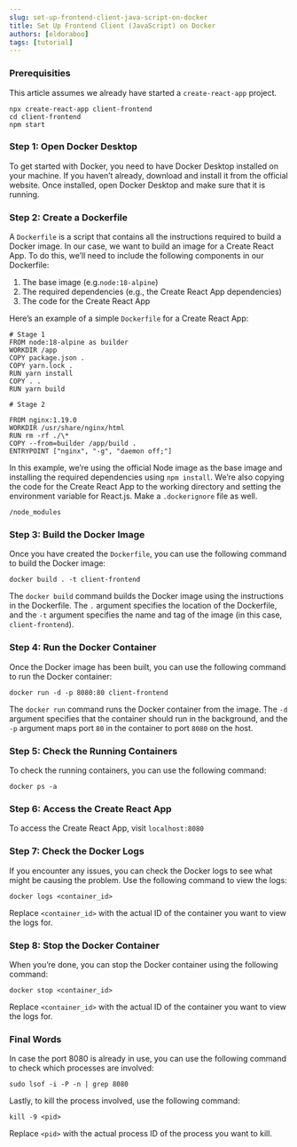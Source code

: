 ```yaml
---
slug: set-up-frontend-client-java-script-on-docker
title: Set Up Frontend Client (JavaScript) on Docker
authors: [eldoraboo]
tags: [tutorial]
---
```


### Prerequisities

This article assumes we already have started a `create-react-app` project.


```shell Terminal 
npx create-react-app client-frontend
cd client-frontend
npm start
```


### Step 1: Open Docker Desktop

To get started with Docker, you need to have Docker Desktop installed on your machine. If you haven’t already, download and install it from the official website. Once installed, open Docker Desktop and make sure that it is running.

### Step 2: Create a Dockerfile

A `Dockerfile` is a script that contains all the instructions required to build a Docker image. In our case, we want to build an image for a Create React App. To do this, we’ll need to include the following components in our Dockerfile:

1. The base image (e.g.`node:18-alpine`)
2. The required dependencies (e.g., the Create React App dependencies)
3. The code for the Create React App

Here’s an example of a simple `Dockerfile` for a Create React App:


```shell title=Dockerfile withLineNumbers
# Stage 1
FROM node:18-alpine as builder
WORKDIR /app
COPY package.json .
COPY yarn.lock .
RUN yarn install
COPY . .
RUN yarn build

# Stage 2

FROM nginx:1.19.0
WORKDIR /usr/share/nginx/html
RUN rm -rf ./\*
COPY --from=builder /app/build .
ENTRYPOINT ["nginx", "-g", "daemon off;"]

````

In this example, we’re using the official Node image as the base image and installing the required dependencies using `npm install`. We’re also copying the code for the Create React App to the working directory and setting the environment variable for React.js. Make a `.dockerignore` file as well.

```shell title=.dockerignore withLineNumbers
/node_modules
````



### Step 3: Build the Docker Image

Once you have created the `Dockerfile`, you can use the following command to build the Docker image:


```shell Terminal
docker build . -t client-frontend 
```

The `docker build` command builds the Docker image using the instructions in the
Dockerfile. The `.` argument specifies the location of the Dockerfile, and the `-t`
argument specifies the name and tag of the image (in this case, `client-frontend`).

### Step 4: Run the Docker Container

Once the Docker image has been built, you can use the following command to run the Docker container:


```shell Terminal
docker run -d -p 8080:80 client-frontend
```

The `docker run` command runs the Docker container from the image. The `-d` argument
specifies that the container should run in the background, and the `-p` argument
maps port `80` in the container to port `8080` on the host.

### Step 5: Check the Running Containers

To check the running containers, you can use the following command:


```shell Terminal
docker ps -a
```


### Step 6: Access the Create React App

To access the Create React App, visit `localhost:8080`

### Step 7: Check the Docker Logs

If you encounter any issues, you can check the Docker logs to see what might be causing the problem. Use the following command to view the logs:


```shell Terminal
docker logs <container_id>
```

Replace `<container_id>` with the actual ID of the container you want to view the logs for.

### Step 8: Stop the Docker Container

When you’re done, you can stop the Docker container using the following command:


```shell Terminal
docker stop <container_id>
```

Replace `<container_id>` with the actual ID of the container you want to view the logs for.

### Final Words

In case the port 8080 is already in use, you can use the following command to check which processes are involved:


```shell Terminal
sudo lsof -i -P -n | grep 8080
```

Lastly, to kill the process involved, use the following command:

```shell Terminal
kill -9 <pid>
```

Replace `<pid>` with the actual process ID of the process you want to kill.
